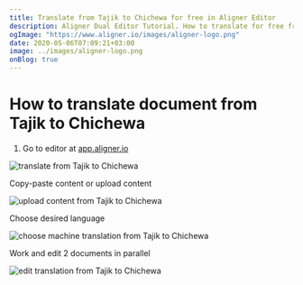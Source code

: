 ```yaml
---
title: Translate from Tajik to Chichewa for free in Aligner Editor
description: Aligner Dual Editor Tutorial. How to translate for free from Tajik to Chichewa. Aligner is multilingual document management platform. 
ogImage: "https://www.aligner.io/images/aligner-logo.png"
date: 2020-05-06T07:09:21+03:00
image: ../images/aligner-logo.png
onBlog: true
---
```


# How to translate document from Tajik to Chichewa

1. Go to editor at [app.aligner.io](https://app.aligner.io "Aligner App web page")

![translate from Tajik to Chichewa](../aligner-blank-editor.png "translate from Tajik to Chichewa")

Copy-paste content or upload content

![upload content from Tajik to Chichewa](../aligner-uploaded-document.png "upload content from Tajik to Chichewa")

Choose desired language

![choose machine translation from Tajik to Chichewa](../aligner-language-dropdown.png "choose machine translation from Tajik to Chichewa")

Work and edit 2 documents in parallel

![edit translation from Tajik to Chichewa](../aligner-double-sitded-editor.png "edit translation from Tajik to Chichewa")

